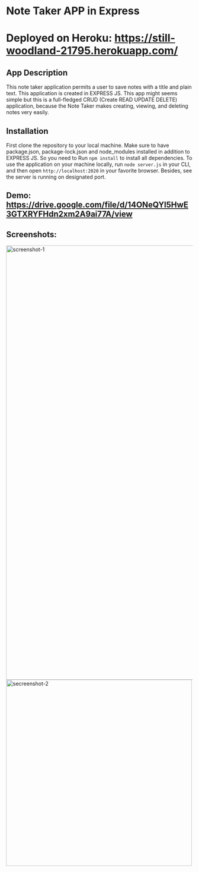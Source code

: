 
# Note Taker APP in Express

# Deployed on Heroku: https://still-woodland-21795.herokuapp.com/


## App Description

This note taker application permits a user to save notes with a title and plain text. This application is created in EXPRESS JS. This app might seems simple but this is a full-fledged CRUD (Create READ UPDATE DELETE) application, because the Note Taker makes creating, viewing, and deleting notes very easily.


## Installation

First clone the repository to your local machine. Make sure to have package.json, package-lock.json and node_modules installed in addition to EXPRESS JS. So you need to Run `npm install` to install all dependencies. To use the application on your machine locally, run `node server.js` in your CLI, and then open `http://localhost:2020` in your favorite browser. Besides, see the server is running on designated port. 


## Demo: https://drive.google.com/file/d/14ONeQYl5HwE3GTXRYFHdn2xm2A9ai77A/view

## Screenshots:

<img width="1168" alt="screenshot-1" src="https://user-images.githubusercontent.com/77028806/115182350-b2c53180-a08e-11eb-8da6-4c6c63e6ae85.png">

<img width="501" alt="secreenshot-2" src="https://user-images.githubusercontent.com/77028806/115182374-be185d00-a08e-11eb-9a4e-dfa7d5823760.png">





